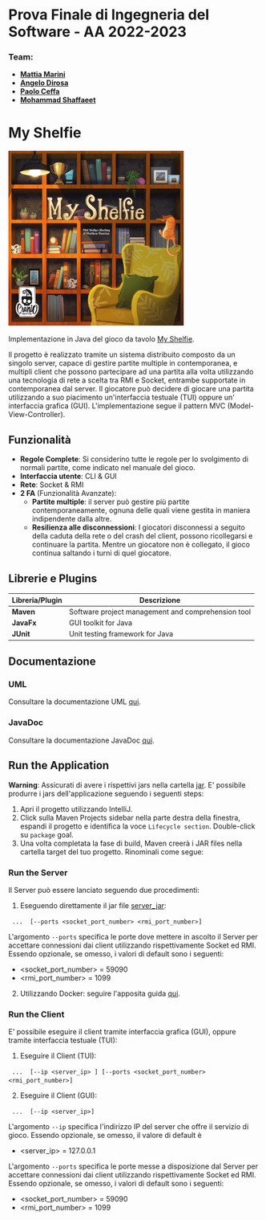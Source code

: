 # Prova Finale di Ingegneria del Software - AA 2022-2023
### Team: 
- [**Mattia Marini**](https://github.com/mattia-lucamarini)
- [**Angelo Dirosa**](https://github.com/Angelodirosa)
- [**Paolo Ceffa**](https://github.com/poolll98)
- [**Mohammad Shaffaeet**]()
# My Shelfie
<img src="MyShelfie/free_resources/my-shelfie.png" alt="Image description" width="350">

Implementazione in Java del gioco da tavolo [My Shelfie](https://www.craniocreations.it/prodotto/my-shelfie).

Il progetto è realizzato tramite un sistema distribuito composto da un singolo server, capace di gestire partite multiple
in contemporanea, e multipli client che possono partecipare ad una partita alla volta utilizzando una tecnologia di rete
a scelta tra RMI e Socket, entrambe supportate in contemporanea dal server.
Il giocatore può decidere di giocare una partita utilizzando a suo piacimento un'interfaccia testuale (TUI) oppure un'
interfaccia grafica (GUI).
L'implementazione segue il pattern MVC (Model-View-Controller).

## Funzionalità
- __Regole Complete__: Si considerino tutte le regole per lo svolgimento di normali partite, come indicato nel manuale del gioco.
- __Interfaccia utente__: CLI & GUI
- __Rete__: Socket & RMI
- __2 FA__ (Funzionalità Avanzate):
  - __Partite multiple__: il server può gestire più partite contemporaneamente, ognuna delle quali viene gestita in maniera 
  indipendente dalla altre.
  - __Resilienza alle disconnessioni__: I giocatori disconnessi a seguito della caduta della rete o del crash del client, 
  possono ricollegarsi e continuare la partita. Mentre un giocatore non è collegato, il gioco continua saltando i turni di quel giocatore.

## Librerie e Plugins
|Libreria/Plugin| Descrizione                                     |
|---------------|-------------------------------------------------|
|__Maven__| Software project management and comprehension tool|
|__JavaFx__| GUI toolkit for Java                            |
|__JUnit__| Unit testing framework for Java     |

## Documentazione
### UML
Consultare la documentazione UML [qui](deliverables/uml).
### JavaDoc
Consultare la documentazione JavaDoc [qui](deliverables).

## Run the Application

**Warning**: Assicurati di avere i rispettivi jars nella cartella [jar](deliverables/jar). 
E' possibile produrre i jars dell'applicazione seguendo i seguenti steps:
1. Apri il progetto utilizzando IntelliJ.
2. Click sulla Maven Projects sidebar nella parte destra della finestra, espandi il progetto e identifica la voce ```Lifecycle section```. Double-click su ```package``` goal.
3. Una volta completata la fase di build, Maven creerà i JAR files nella cartella target del tuo progetto. Rinominali come segue:

### Run the Server
Il Server può essere lanciato seguendo due procedimenti:
1. Eseguendo direttamente il jar file [server_jar]():

``` ...  [--ports <socket_port_number> <rmi_port_number>]```

L'argomento ```--ports``` specifica le porte dove mettere in ascolto il Server per accettare connessioni dai client utilizzando
rispettivamente Socket ed RMI. Essendo opzionale, se omesso, i valori di default sono i seguenti:
  - <socket_port_number> = 59090
  - <rmi_port_number> = 1099
2. Utilizzando Docker: seguire l'apposita guida [qui](MyShelfie/README.md).

### Run the Client
E' possibile eseguire il client tramite interfaccia grafica (GUI), oppure tramite interfaccia testuale (TUI):
1. Eseguire il Client (TUI):

``` ...  [--ip <server_ip> ] [--ports <socket_port_number> <rmi_port_number>]```

2. Eseguire il Client (GUI):

``` ...  [--ip <server_ip>]```

L'argomento ```--ip``` specifica l'indirizzo IP del server che offre il servizio di gioco. Essendo opzionale, se omesso,
il valore di default è 
  - <server_ip> = 127.0.0.1

L'argomento ```--ports``` specifica le porte messe a disposizione dal Server per accettare connessioni dai client utilizzando
rispettivamente Socket ed RMI. Essendo opzionale, se omesso, i valori di default sono i seguenti:
  - <socket_port_number> = 59090
  - <rmi_port_number> = 1099



